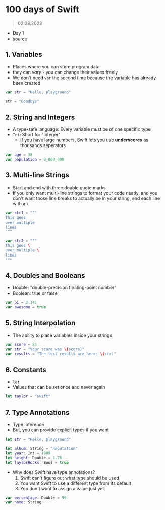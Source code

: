 # 100 days of Swift

> 02.08.2023

- Day 1
- [source](https://www.hackingwithswift.com/100/1)

## 1. Variables

 - Places where you can store program data
- they can *vary* - you can change their values freely
- We don't need `var` the second time because the variable has already been created

```swift
var str = "Hello, playground"

str = "Goodbye"
```

## 2. String and Integers

- A type-safe language: Every variable must be of one specific type
- `Int`: Short for "integer"
    - If you have large numbers, Swift lets you use **underscores** as thousands seperators

```swift
var age = 38
var population = 8_000_000
```

## 3. Multi-line Strings

- Start and end with three double quote marks
- If you only want multi-line strings to format your code neatly, and you don't want those line breaks to actually be in your string, end each line with a `\`

```swift
var str1 = """
This goes
over multiple
lines
"""

var str2 = """
This goes \
over multiple \
lines
"""
```

## 4. Doubles and Booleans

- Double: "double-precision floating-point number"
- Boolean: true or false

```swift
var pi = 3.141
var awesome = true
```

## 5. String Interpolation

- The ability to place variables inside your strings

```swift
var score = 85
var str = "Your score was \(score)"
var results = "The test results are here: \(str)"
```

## 6. Constants

- `let`
- Values that can be set once and never again

```swift
let taylor = "swift"
```

## 7. Type Annotations

- Type Inference
- But, you can provide explicit types if you want

```swift
let str = "Hello, playground"

let album: String = "Reputation"
let year: Int = 1989
let height: Double = 1.78
let taylorRocks: Bool = true
```

- Why does Swift have type annotations?
    1. Swift can't figure out what type should be used
    2. You want Swift to use a different type from its default
    3. You don't want to assign a value just yet

```swift
var percentage: Double = 99
var name: String
```